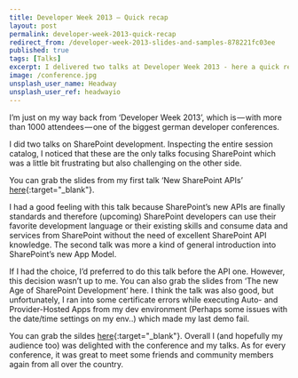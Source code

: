 ```yaml
---
title: Developer Week 2013 — Quick recap
layout: post
permalink: developer-week-2013-quick-recap
redirect_from: /developer-week-2013-slides-and-samples-878221fc03ee
published: true
tags: [Talks]
excerpt: I delivered two talks at Developer Week 2013 - here a quick recap
image: /conference.jpg
unsplash_user_name: Headway
unsplash_user_ref: headwayio
---
```


I’m just on my way back from ‘Developer Week 2013’, which is — with more than 1000 attendees — one of the biggest german developer conferences.

I did two talks on SharePoint development. Inspecting the entire session catalog, I noticed that these are the only talks focusing SharePoint which was a little bit frustrating but also challenging on the other side.

You can grab the slides from my first talk ‘New SharePoint APIs’ [here](http://www.slideshare.net/ThorstenHans/new-sharepoint-apis){:target="_blank"}.

I had a good feeling with this talk because SharePoint’s new APIs are finally standards and therefore (upcoming) SharePoint developers can use their favorite development language or their existing skills and consume data and services from SharePoint without the need of excellent SharePoint API knowledge. The second talk was more a kind of general introduction into SharePoint’s new App Model.

If I had the choice, I’d preferred to do this talk before the API one. However, this decision wasn’t up to me. You can also grab the slides from ‘The new Age of SharePoint Development‘ here. I think the talk was also good, but unfortunately, I ran into some certificate errors while executing Auto- and Provider-Hosted Apps from my dev environment (Perhaps some issues with the date/time settings on my env..) which made my last demo fail.

You can grab the sildes [here](http://www.slideshare.net/ThorstenHans/the-new-age-of-sharepoint-development){:target="_blank"}. Overall I (and hopefully my audience too) was delighted with the conference and my talks. As for every conference, it was great to meet some friends and community members again from all over the country.


